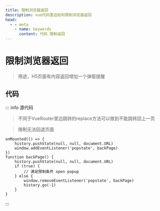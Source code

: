 ```yaml
---
title: 限制浏览器返回
description: vue代码里边如何限制浏览器返回
head:
  - - meta
    - name: keywords
      content: 代码 限制返回
---
```


# 限制浏览器返回

> 用途，H5页面有内容返回增加一个弹窗提醒

## 代码

::: info 源代码
> 不同于VueRouter里边跳转的replace方法可以做到不能跳转回上一页

> 限制无法回退页面
```js-vue
onMounted(() => {
    history.pushState(null, null, document.URL)
    window.addEventListener('popstate', backPage)
})
function backPage() {
    history.pushState(null, null, document.URL)
    if (true) {
        // 满足限制条件 open popup
    } else {
        window.removeEventListener('popstate', backPage)
        history.go(-1)
    }
}
```
:::

